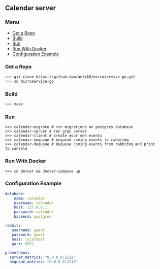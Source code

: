 ## Calendar server

### Menu

- [Get a Repo](#get-a-repo)
- [Build](#build)
- [Run](#run)
- [Run With Docker](#run-with-docker)
- [Configuration Example](#configuration-example)

### Get a Repo
```bash
>>> git clone https://github.com/antik9/microservice-go.git
>>> cd microservice-go
```

### Build

```bash
>>> make
```

### Run

```
>>> calendar-migrate # run migrations on postgres database
>>> calendar-server # run grpc server
>>> calendar-client # create your own events
>>> calendar-enqueue # enqueue coming events to rabbitmq
>>> calendar-dequeue # dequeue coming events from rabbitmq and print to console
```

### Run With Docker
```
>>> cd docker && docker-compose up
```

### Configuration Example

```yaml
database:
    name: calendar
    username: calendar
    host: 127.0.0.1
    password: calendar
    backend: postgres

rabbit:
   username: guest
   password: guest
   host: localhost
   port: 5672

prometheus:
  server_metrics: "0.0.0.0:2112"
  dequeue_metrics: "0.0.0.0:2113"
```
